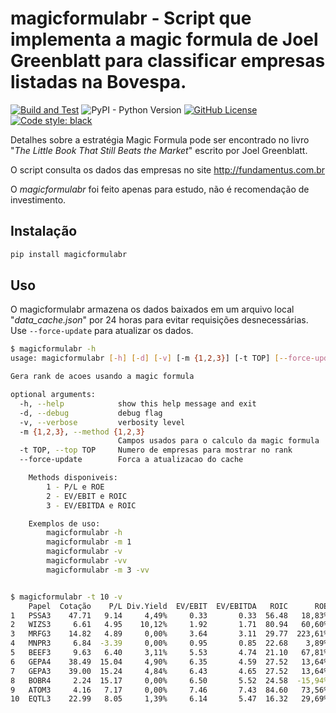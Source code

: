 # magicformulabr - Script que implementa a magic formula de Joel Greenblatt para classificar empresas listadas na Bovespa.

[![Build and Test](https://github.com/thobiast/magicformulabr/actions/workflows/build.yml/badge.svg?branch=main)](https://github.com/thobiast/magicformulabr/actions/workflows/build.yml)
![PyPI - Python Version](https://img.shields.io/pypi/pyversions/magicformulabr)
[![GitHub License](https://img.shields.io/github/license/thobiast/magicformulabr)](https://github.com/thobiast/magicformulabr/blob/main/LICENSE)
[![Code style: black](https://img.shields.io/badge/code%20style-black-000000.svg)](https://github.com/psf/black)

Detalhes sobre a estratégia Magic Formula pode ser encontrado no livro "*The Little Book That Still Beats the Market*" escrito por Joel Greenblatt.

O script consulta os dados das empresas no site http://fundamentus.com.br

O *magicformulabr* foi feito apenas para estudo, não é recomendação de investimento.

## Instalação

```bash
pip install magicformulabr
```

## Uso

O magicformulabr armazena os dados baixados em um arquivo local "*data_cache.json*" por 24 horas
para evitar requisições desnecessárias. Use `--force-update` para atualizar os dados.

```bash
$ magicformulabr -h
usage: magicformulabr [-h] [-d] [-v] [-m {1,2,3}] [-t TOP] [--force-update]

Gera rank de acoes usando a magic formula

optional arguments:
  -h, --help            show this help message and exit
  -d, --debug           debug flag
  -v, --verbose         verbosity level
  -m {1,2,3}, --method {1,2,3}
                        Campos usados para o calculo da magic formula
  -t TOP, --top TOP     Numero de empresas para mostrar no rank
  --force-update        Forca a atualizacao do cache

    Methods disponiveis:
        1 - P/L e ROE
        2 - EV/EBIT e ROIC
        3 - EV/EBITDA e ROIC

    Exemplos de uso:
        magicformulabr -h
        magicformulabr -m 1
        magicformulabr -v
        magicformulabr -vv
        magicformulabr -m 3 -vv


$ magicformulabr -t 10 -v
    Papel  Cotação    P/L Div.Yield  EV/EBIT  EV/EBITDA   ROIC      ROE  Rank_earnings_yield  Rank_return_on_capital  Rank_Final
1   PSSA3    47.71   9.14     4,49%     0.33       0.33  56.48   18,83%                  1.0                     3.0         4.0
2   WIZS3     6.61   4.95    10,12%     1.92       1.71  80.94   60,60%                  4.0                     2.0         6.0
3   MRFG3    14.82   4.89     0,00%     3.64       3.11  29.77  223,61%                  5.0                     8.0        13.0
4   MNPR3     6.84  -3.39     0,00%     0.95       0.85  22.68    3,89%                  2.0                    18.0        20.0
5   BEEF3     9.63   6.40     3,11%     5.53       4.74  21.10   67,81%                 13.0                    21.0        34.0
6   GEPA4    38.49  15.04     4,90%     6.35       4.59  27.52   13,64%                 26.0                     9.0        35.0
7   GEPA3    39.00  15.24     4,84%     6.43       4.65  27.52   13,64%                 28.0                     9.0        37.0
8   BOBR4     2.24  15.17     0,00%     6.50       5.52  24.58  -15,94%                 30.0                    14.0        44.0
9   ATOM3     4.16   7.17     0,00%     7.46       7.43  84.60   73,56%                 47.0                     1.0        48.0
10  EQTL3    22.99   8.05     1,39%     6.14       5.47  16.32   29,69%                 18.0                    36.0        54.0
```
